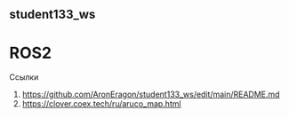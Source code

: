 ## student133_ws
# ROS2
Ссылки
1. https://github.com/AronEragon/student133_ws/edit/main/README.md
2. https://clover.coex.tech/ru/aruco_map.html
